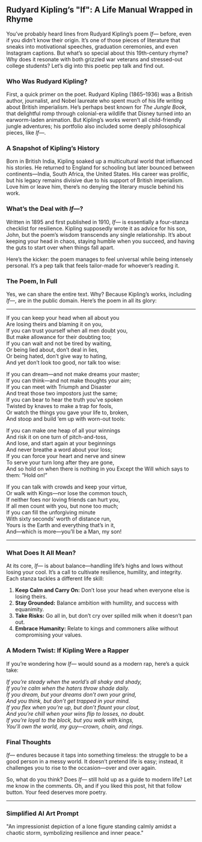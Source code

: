## Rudyard Kipling’s "If": A Life Manual Wrapped in Rhyme

You’ve probably heard lines from Rudyard Kipling’s poem *If—* before, even if you didn’t know their origin. It’s one of those pieces of literature that sneaks into motivational speeches, graduation ceremonies, and even Instagram captions. But what’s so special about this 19th-century rhyme? Why does it resonate with both grizzled war veterans and stressed-out college students? Let’s dig into this poetic pep talk and find out.

### Who Was Rudyard Kipling?

First, a quick primer on the poet. Rudyard Kipling (1865–1936) was a British author, journalist, and Nobel laureate who spent much of his life writing about British imperialism. He’s perhaps best known for *The Jungle Book*, that delightful romp through colonial-era wildlife that Disney turned into an earworm-laden animation. But Kipling’s works weren’t all child-friendly jungle adventures; his portfolio also included some deeply philosophical pieces, like *If—*.

### A Snapshot of Kipling’s History

Born in British India, Kipling soaked up a multicultural world that influenced his stories. He returned to England for schooling but later bounced between continents—India, South Africa, the United States. His career was prolific, but his legacy remains divisive due to his support of British imperialism. Love him or leave him, there’s no denying the literary muscle behind his work.

### What’s the Deal with *If—*?

Written in 1895 and first published in 1910, *If—* is essentially a four-stanza checklist for resilience. Kipling supposedly wrote it as advice for his son, John, but the poem’s wisdom transcends any single relationship. It’s about keeping your head in chaos, staying humble when you succeed, and having the guts to start over when things fall apart.

Here’s the kicker: the poem manages to feel universal while being intensely personal. It’s a pep talk that feels tailor-made for whoever’s reading it.

### The Poem, In Full

Yes, we can share the entire text. Why? Because Kipling’s works, including *If—*, are in the public domain. Here’s the poem in all its glory:

---
If you can keep your head when all about you  
    Are losing theirs and blaming it on you,  
If you can trust yourself when all men doubt you,  
    But make allowance for their doubting too;  
If you can wait and not be tired by waiting,  
    Or being lied about, don’t deal in lies,  
Or being hated, don’t give way to hating,  
    And yet don’t look too good, nor talk too wise:

If you can dream—and not make dreams your master;  
    If you can think—and not make thoughts your aim;  
If you can meet with Triumph and Disaster  
    And treat those two impostors just the same;  
If you can bear to hear the truth you’ve spoken  
    Twisted by knaves to make a trap for fools,  
Or watch the things you gave your life to, broken,  
    And stoop and build ’em up with worn-out tools:

If you can make one heap of all your winnings  
    And risk it on one turn of pitch-and-toss,  
And lose, and start again at your beginnings  
    And never breathe a word about your loss;  
If you can force your heart and nerve and sinew  
    To serve your turn long after they are gone,  
And so hold on when there is nothing in you
    Except the Will which says to them: “Hold on!”

If you can talk with crowds and keep your virtue,  
    Or walk with Kings—nor lose the common touch,  
If neither foes nor loving friends can hurt you,  
    If all men count with you, but none too much;  
If you can fill the unforgiving minute  
    With sixty seconds’ worth of distance run,  
Yours is the Earth and everything that’s in it,  
    And—which is more—you’ll be a Man, my son!

---

### What Does It All Mean?

At its core, *If—* is about balance—handling life’s highs and lows without losing your cool. It’s a call to cultivate resilience, humility, and integrity. Each stanza tackles a different life skill:

1. **Keep Calm and Carry On:** Don’t lose your head when everyone else is losing theirs.
2. **Stay Grounded:** Balance ambition with humility, and success with equanimity.
3. **Take Risks:** Go all in, but don’t cry over spilled milk when it doesn’t pan out.
4. **Embrace Humanity:** Relate to kings and commoners alike without compromising your values.

### A Modern Twist: If Kipling Were a Rapper

If you’re wondering how *If—* would sound as a modern rap, here’s a quick take:

*If you’re steady when the world’s all shaky and shady,  
If you’re calm when the haters throw shade daily.  
If you dream, but your dreams don’t own your grind,  
And you think, but don’t get trapped in your mind.  
If you flex when you’re up, but don’t flaunt your clout,  
And you’re chill when your wins flip to losses, no doubt.  
If you’re loyal to the block, but you walk with kings,  
You’ll own the world, my guy—crown, chain, and rings.*

### Final Thoughts

*If—* endures because it taps into something timeless: the struggle to be a good person in a messy world. It doesn’t pretend life is easy; instead, it challenges you to rise to the occasion—over and over again.

So, what do you think? Does *If—* still hold up as a guide to modern life? Let me know in the comments. Oh, and if you liked this post, hit that follow button. Your feed deserves more poetry.

---

### Simplified AI Art Prompt

"An impressionist depiction of a lone figure standing calmly amidst a chaotic storm, symbolizing resilience and inner peace."

